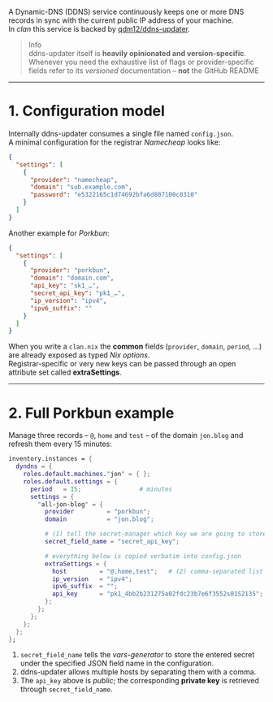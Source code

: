 
A Dynamic-DNS (DDNS) service continuously keeps one or more DNS records in sync with the current public IP address of your machine.  
In *clan* this service is backed by [qdm12/ddns-updater](https://github.com/qdm12/ddns-updater).

> Info  
> ddns-updater itself is **heavily opinionated and version-specific**. Whenever you need the exhaustive list of flags or
> provider-specific fields refer to its *versioned* documentation – **not** the GitHub README
---

# 1. Configuration model

Internally ddns-updater consumes a single file named `config.json`.  
A minimal configuration for the registrar *Namecheap* looks like:

```json
{
  "settings": [
    {
      "provider": "namecheap",
      "domain": "sub.example.com",
      "password": "e5322165c1d74692bfa6d807100c0310"
    }
  ]
}
```

Another example for *Porkbun*:

```json
{
  "settings": [
    {
      "provider": "porkbun",
      "domain": "domain.com",
      "api_key": "sk1_…",
      "secret_api_key": "pk1_…",
      "ip_version": "ipv4",
      "ipv6_suffix": ""
    }
  ]
}
```

When you write a `clan.nix` the **common** fields (`provider`, `domain`, `period`, …) are already exposed as typed
*Nix options*.  
Registrar-specific or very new keys can be passed through an open attribute set called **extraSettings**.

---

# 2. Full Porkbun example

Manage three records – `@`, `home` and `test` – of the domain
`jon.blog` and refresh them every 15 minutes:

```nix title="clan.nix" hl_lines="10-11"
inventory.instances = {
  dyndns = {
    roles.default.machines."jon" = { };
    roles.default.settings = {
      period   = 15;                # minutes
      settings = {
        "all-jon-blog" = {
          provider         = "porkbun";
          domain           = "jon.blog";

          # (1) tell the secret-manager which key we are going to store
          secret_field_name = "secret_api_key";

          # everything below is copied verbatim into config.json
          extraSettings = {
            host         = "@,home,test";   # (2) comma-separated list of sub-domains
            ip_version   = "ipv4";
            ipv6_suffix  = "";
            api_key      = "pk1_4bb2b231275a02fdc23b7e6f3552s01S213S"; # (3) public – safe to commit
          };
        };
      };
    };
  };
};
```

1. `secret_field_name` tells the *vars-generator* to store the entered secret under the specified JSON field name in the configuration.
2. ddns-updater allows multiple hosts by separating them with a comma.
3. The `api_key` above is *public*; the corresponding **private key** is retrieved through `secret_field_name`.

